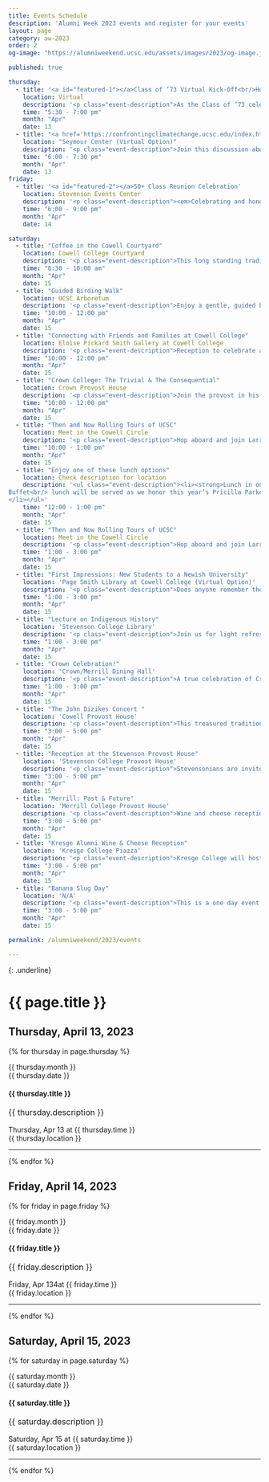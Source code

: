 ```yaml
---
title: Events Schedule
description: 'Alumni Week 2023 events and register for your events'
layout: page
category: aw-2023
order: 2
og-image: "https://alumniweekend.ucsc.edu/assets/images/2023/og-image.jpg"

published: true

thursday: 
  - title: '<a id="featured-1"></a>Class of ’73 Virtual Kick-Off<br/>How We’re Still Changing the World'
    location: Virtual
    description: '<p class="event-description">As the Class of ’73 celebrates its 50th anniversary, classmates will come together to reflect on how they are still changing the world. Hear and share about how the Class of ’73 has been at the forefront of progress over the past 50 years. Come celebrate the transformative impact of fellow classmates and colleagues.</p>'
    time: "5:30 - 7:00 pm"
    month: "Apr"
    date: 13
  - title: "<a href='https://confrontingclimatechange.ucsc.edu/index.html'>Confronting Climate Change Conference</a><br/>Heat! Climate Change and Human Health"
    location: "Seymour Center (Virtual Option)"
    description: '<p class="event-description">Join this discussion about the health effects of climate change. Presenters will discuss the social and economic transformations that will be required in order to address the health impacts of climate change. Together we will think about how climate change might inspire us to work towards a more livable future.</p><p class="event-description">You will hear from <a href="https://confrontingclimatechange.ucsc.edu/program/speakers.html">esteemed panel speakers</a>: Julie Livingston, New York University; Matthew Huber, Purdue University; and Bharat Venkat, UC Los Angeles. The event will be moderated by Andrew Mathews, UC Santa Cruz.</p>'
    time: "6:00 - 7:30 pm"
    month: "Apr"
    date: 13
friday: 
  - title: '<a id="featured-2"></a>50+ Class Reunion Celebration'
    location: Stevenson Events Center
    description: '<p class="event-description"><em>Celebrating and honoring our Golden Slug alumni from the classes of 1965-1973.</em></p><p class="event-description">This is the weekend’s main event where alumni from graduating classes 1965 to 1973 will gather together to celebrate their milestone reunion. Alumni will be presented with the distinct recognition for their part in the history of UC Santa Cruz.</p><p class="event-description">The evening will bring us together to remember our history, celebrate what we have done, and enjoy who we are today. Chancellor Larive will recognize UCSC’s Golden Slug Alumni for their historical contributions to the university’s foundation, for the path they helped forge for more than 140,000 students, and for their contributions to the university and the world.</p><p class="event-description">Come enjoy each other’s company, hors d’oeuvres, beverages, wine, beer, music, great conversations, photos from your student days on campus, and a moment to remember classmates.</p><p class="event-description">Join this special event as we celebrate you and your part in the first decade of UCSC.</p>'
    time: "6:00 - 9:00 pm"
    month: "Apr"
    date: 14

saturday:
  - title: "Coffee in the Cowell Courtyard"
    location: Cowell College Courtyard
    description: '<p class="event-description">This long standing tradition of enjoying coffee in the Cowell Courtyard to start the day with friends and a spectacular view continues. Join this informal gathering of alumni with coffee and Ferrell’s Donuts.</p>'
    time: "8:30 - 10:00 am"
    month: "Apr"
    date: 15
  - title: "Guided Birding Walk"
    location: UCSC Arboretum
    description: '<p class="event-description">Enjoy a gentle, guided birding walk for alumni and students with Stevenson Provost Matt O’Hara on a gentle, guided birding walk at the UCSC Arboretum. A UCSC Naturalist will lead the walk. Come to connect and reconnect as you enjoy the beauty of our campus.and UCSC Naturalist.</p>'
    time: "10:00 - 12:00 pm"
    month: "Apr"
    date: 15
  - title: "Connecting with Friends and Families at Cowell College"
    location: Eloise Pickard Smith Gallery at Cowell College
    description: '<p class="event-description">Reception to celebrate alumni, students and Cowell affiliated families while honoring the opening of the spring exhibit with Robert Curio and Richard Deutch (Cowell ’76).</p>'
    time: "10:00 - 12:00 pm"
    month: "Apr"
    date: 15
  - title: "Crown College: The Trivial & The Consequential"
    location: Crown Provost House
    description: '<p class="event-description">Join the provost in his home for breakfast and an entertaining morning of memories. Crown lecturer and radio host, Tim Fitzmaurice, will lead attendees on an interactive trip down memory lane. He will offer alumni the opportunity to have their memories and thoughts of Crown College recorded for presentation on his local radio show. A continental breakfast will be served. </p>'
    time: "10:00 - 12:00 pm"
    month: "Apr"
    date: 15
  - title: "Then and Now Rolling Tours of UCSC"
    location: Meet in the Cowell Circle 
    description: '<p class="event-description">Hop aboard and join Larry Pageler (Crown, ’77) on a driving tour of campus to learn campus history, explore what is new and reminisce about our time as students. After graduation, Larry worked on campus from 1983-2019 and became the Director of Transportation and Parking Services in 1990. He has been deeply involved in the last three Long Range Development Plans and well versed in campus history.</p>'
    time: "10:00 - 1:00 pm"
    month: "Apr"
    date: 15
  - title: "Enjoy one of these lunch options"
    location: Check description for location
    description: '<ul class="event-description"><li><strong>Lunch in one of the dining halls (included with your registration fee):</strong><ul><li>Cowell/Stevenson Dining Hall</li><li>Porter/Kresge Dining Hall</li><li>College 9/John R. Lewis Dining Hall</li></ul></li><li><strong>Food Trucks</strong> at the Athletics and Recreation Center (formerly OPERS) are available. Attendees are responsible for this additional cost. </li><li><strong>Iveta Cafe</strong>, a coffee and sandwich shop is located in Quarry Plaza. Attendees are responsible for this additional cost. </li><li><strong>Crown Parker Luncheon</strong><p>Crown/Merrill Dining Hall 
Buffet<br/> lunch will be served as we honor this year’s Pricilla Parker Scholarship Awardees. Through the love and dedication of her friends, The Pricilla Parker Scholarship was established and continues to be offered in memory of Crown Pioneer student, Pricilla Parker, who passed away in her freshman year.</p>
</li></ul>'
    time: "12:00 - 1:00 pm"
    month: "Apr"
    date: 15 
  - title: "Then and Now Rolling Tours of UCSC"
    location: Meet in the Cowell Circle
    description: '<p class="event-description">Hop aboard and join Larry Pageler (Crown, ’77) on a driving tour of campus to learn campus history, explore what is new and reminisce about our time as students. After graduation, Larry worked on campus from 1983-2019 and became the Director of Transportation and Parking Services in 1990. He has been deeply involved in the last three Long Range Development Plans and well versed in campus history.</p>'
    time: "1:00 - 3:00 pm"
    month: "Apr"
    date: 15
  - title: "First Impressions: New Students to a Newish University"
    location: 'Page Smith Library at Cowell College (Virtual Option)'
    description: '<p class="event-description">Does anyone remember the ping pong table and coffee pot in the Cowell Coffee shop? Alumni will discuss their first impressions of UCSC and Santa Cruz. Join us for conversations and reminiscing about our time as students and how UCSC impacted our lives. Reconnect with each other while soaking in a place we once called home. <em>Libations will be provided.</em></p>'
    time: "1:00 - 3:00 pm"
    month: "Apr"
    date: 15
  - title: "Lecture on Indigenous History"
    location: 'Stevenson College Library'
    description: '<p class="event-description">Join us for light refreshments and a lecture with Professor Martin Martinez. He will speak about local Indigenous History. Professor Martinez’s work focuses on Indigenous histories, politics, and stories from 19th Century California emphasizing Indigenous politics of survival and perseverance by centering stories on Indigenous peoples.</p>'
    time: "1:00 - 3:00 pm"
    month: "Apr"
    date: 15
  - title: "Crown Celebration!"
    location: 'Crown/Merrill Dining Hall'
    description: '<p class="event-description">A true celebration of Crown College past and present! Current Crown students will be presenting: a performance of the play RUR, reading of the winning Crown SciFi Writing Contest stories, showing of winning CRWN01 videos, and more. Extensive opportunities for interaction and Q&A.</p>'
    time: "1:00 - 3:00 pm"
    month: "Apr"
    date: 15
  - title: "The John Dizikes Concert "
    location: 'Cowell Provost House'
    description: '<p class="event-description">This treasured tradition of enjoying beautiful music in the company of friends promises a special moment to soak in so much that reflects UCSC and its impact in our lives in honor of a beloved founding faculty, John Dizikes.</p>'
    time: "3:00 - 5:00 pm"
    month: "Apr"
    date: 15
  - title: "Reception at the Stevenson Provost House"
    location: 'Stevenson College Provost House'
    description: '<p class="event-description">Stevensonians are invited to come by, check out the Provost House, and say hi to Provost Matt O’Hara. We will honor our alumni celebrating their 50th plus reunion milestone providing an opportunity for alumni to reconnect and reminisce about the impact UCSC had on their lives. Please join us for good conversation and afternoon refreshments.</p>'
    time: "3:00 - 5:00 pm"
    month: "Apr"
    date: 15
  - title: "Merrill: Past & Future"
    location: 'Merrill College Provost House'
    description: '<p class="event-description">Wine and cheese reception. Curating Merrill’s recent history. Unveiling the new Provost. Showcasing recent student work.</p>'
    time: "3:00 - 5:00 pm"
    month: "Apr"
    date: 15
  - title: "Kresge Alumni Wine & Cheese Reception"
    location: 'Kresge College Piazza'
    description: '<p class="event-description">Kresge College will host a wine and cheese reception for alumni to share their memories and wisdom with the Kresge community as we build a vibrant future for the college!</p>'
    time: "3:00 - 5:00 pm"
    month: "Apr"
    date: 15
  - title: "Banana Slug Day"
    location: 'N/A'
    description: '<p class="event-description">This is a one day event on Saturday, April 15, 2023 hosted by Undergraduate Admissions. This event is  for admitted students and their families to visit the UC Santa Cruz campus. </p>'
    time: "3:00 - 5:00 pm"
    month: "Apr"
    date: 15

permalink: /alumniweekend/2023/events

---
```

{: .underline}
# {{ page.title }}

## **Thursday, April 13, 2023**

{% for thursday in page.thursday %}
<div class="events-card">
  <div class="events-card-content">
    <div class="date">
        <div class="month">{{ thursday.month }}</div>
        <div class="day">{{ thursday.date }}</div>
    </div>
    <div class="inner">
      <div class="card-content">
          <a id="featured-1"></a><h4 class="header">{{ thursday.title }}</h4>
          <p class="event-description">{{ thursday.description }}</p>
          <div class="tags">
              <span class="topics-title">
                  <div class="time">
                      <i class="fa fa-clock-o turquiose-text"></i> Thursday, Apr 13 at {{ thursday.time }}
                  </div>
                  <div class="location">
                      <i class="fa fa-map-marker turquiose-text"></i> {{ thursday.location }}
                  </div>
              </span>
          </div>
      </div>
    </div>   
  </div>
</div>

<hr>
{% endfor %}



## **Friday, April 14, 2023**

{% for friday in page.friday %}
<div class="events-card">
  <div class="events-card-content">
    <div class="date">
        <div class="month">{{ friday.month }}</div>
        <div class="day">{{ friday.date }}</div>
    </div>
    <div class="inner">
      <div class="card-content">
          <a id="featured-1"></a><h4 class="header">{{ friday.title }}</h4>
          <p class="event-description">{{ friday.description }}</p>
          <div class="tags">
              <span class="topics-title">
                  <div class="time">
                      <i class="fa fa-clock-o turquiose-text"></i> Friday, Apr 134at {{ friday.time }}
                  </div>
                  <div class="location">
                      <i class="fa fa-map-marker turquiose-text"></i> {{ friday.location }}
                  </div>
              </span>
          </div>
      </div>
    </div>   
  </div>
</div>

<hr>
{% endfor %}

<a id="featured-3"></a>

## **Saturday, April 15, 2023**

{% for saturday in page.saturday %}
<div class="events-card">
  <div class="events-card-content">
    <div class="date">
        <div class="month">{{ saturday.month }}</div>
        <div class="day">{{ saturday.date }}</div>
    </div>
    <div class="inner">
      <div class="card-content">
          <a id="featured-1"></a><h4 class="header">{{ saturday.title }}</h4>
          <p class="event-description">{{ saturday.description }}</p>
          <div class="tags">
              <span class="topics-title">
                  <div class="time">
                      <i class="fa fa-clock-o turquiose-text"></i> Saturday, Apr 15 at {{ saturday.time }}
                  </div>
                  <div class="location">
                      <i class="fa fa-map-marker turquiose-text"></i> {{ saturday.location }}
                  </div>
              </span>
          </div>
      </div>
    </div>   
  </div>
</div>

<hr>
{% endfor %}

<style>
  .event-description {
    font-size: 16px;
  }
</style>
